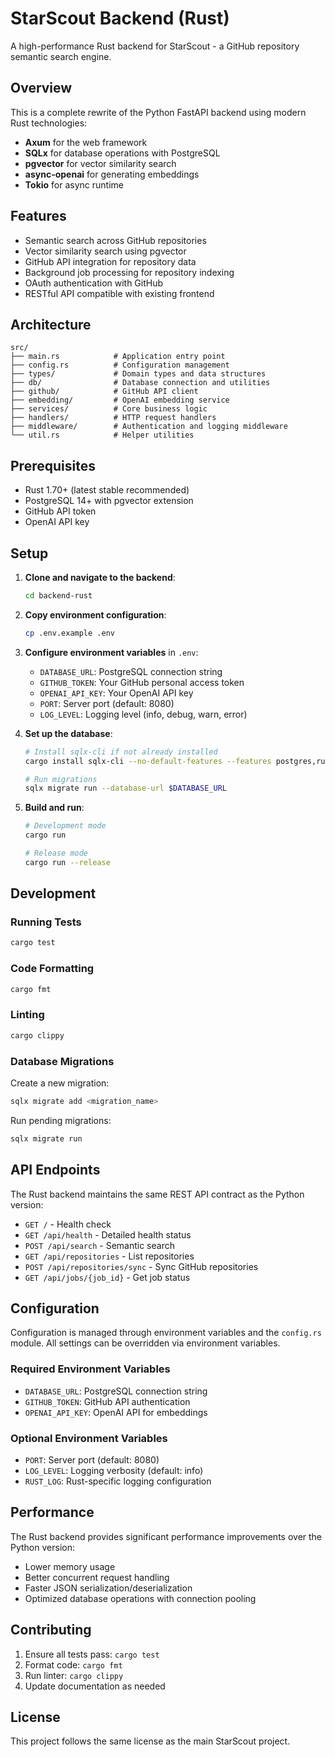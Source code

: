 # StarScout Backend (Rust)

A high-performance Rust backend for StarScout - a GitHub repository semantic search engine.

## Overview

This is a complete rewrite of the Python FastAPI backend using modern Rust technologies:
- **Axum** for the web framework
- **SQLx** for database operations with PostgreSQL
- **pgvector** for vector similarity search
- **async-openai** for generating embeddings
- **Tokio** for async runtime

## Features

- Semantic search across GitHub repositories
- Vector similarity search using pgvector
- GitHub API integration for repository data
- Background job processing for repository indexing
- OAuth authentication with GitHub
- RESTful API compatible with existing frontend

## Architecture

```
src/
├── main.rs            # Application entry point
├── config.rs          # Configuration management
├── types/             # Domain types and data structures
├── db/                # Database connection and utilities
├── github/            # GitHub API client
├── embedding/         # OpenAI embedding service
├── services/          # Core business logic
├── handlers/          # HTTP request handlers
├── middleware/        # Authentication and logging middleware
└── util.rs            # Helper utilities
```

## Prerequisites

- Rust 1.70+ (latest stable recommended)
- PostgreSQL 14+ with pgvector extension
- GitHub API token
- OpenAI API key

## Setup

1. **Clone and navigate to the backend**:
   ```bash
   cd backend-rust
   ```

2. **Copy environment configuration**:
   ```bash
   cp .env.example .env
   ```

3. **Configure environment variables** in `.env`:
   - `DATABASE_URL`: PostgreSQL connection string
   - `GITHUB_TOKEN`: Your GitHub personal access token
   - `OPENAI_API_KEY`: Your OpenAI API key
   - `PORT`: Server port (default: 8080)
   - `LOG_LEVEL`: Logging level (info, debug, warn, error)

4. **Set up the database**:
   ```bash
   # Install sqlx-cli if not already installed
   cargo install sqlx-cli --no-default-features --features postgres,rustls

   # Run migrations
   sqlx migrate run --database-url $DATABASE_URL
   ```

5. **Build and run**:
   ```bash
   # Development mode
   cargo run

   # Release mode
   cargo run --release
   ```

## Development

### Running Tests
```bash
cargo test
```

### Code Formatting
```bash
cargo fmt
```

### Linting
```bash
cargo clippy
```

### Database Migrations

Create a new migration:
```bash
sqlx migrate add <migration_name>
```

Run pending migrations:
```bash
sqlx migrate run
```

## API Endpoints

The Rust backend maintains the same REST API contract as the Python version:

- `GET /` - Health check
- `GET /api/health` - Detailed health status
- `POST /api/search` - Semantic search
- `GET /api/repositories` - List repositories
- `POST /api/repositories/sync` - Sync GitHub repositories
- `GET /api/jobs/{job_id}` - Get job status

## Configuration

Configuration is managed through environment variables and the `config.rs` module. All settings can be overridden via environment variables.

### Required Environment Variables

- `DATABASE_URL`: PostgreSQL connection string
- `GITHUB_TOKEN`: GitHub API authentication
- `OPENAI_API_KEY`: OpenAI API for embeddings

### Optional Environment Variables

- `PORT`: Server port (default: 8080)
- `LOG_LEVEL`: Logging verbosity (default: info)
- `RUST_LOG`: Rust-specific logging configuration

## Performance

The Rust backend provides significant performance improvements over the Python version:
- Lower memory usage
- Better concurrent request handling
- Faster JSON serialization/deserialization
- Optimized database operations with connection pooling

## Contributing

1. Ensure all tests pass: `cargo test`
2. Format code: `cargo fmt`
3. Run linter: `cargo clippy`
4. Update documentation as needed

## License

This project follows the same license as the main StarScout project. 
